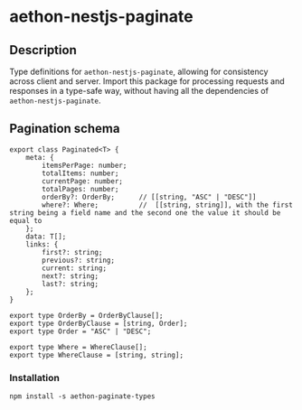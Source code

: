 # aethon-nestjs-paginate

## Description

Type definitions for `aethon-nestjs-paginate`, allowing for consistency across client and server.  Import this package for processing requests and responses in a type-safe way, without having all the dependencies of `aethon-nestjs-paginate`.

## Pagination schema

```
export class Paginated<T> {
    meta: {
        itemsPerPage: number;
        totalItems: number;
        currentPage: number;
        totalPages: number;
        orderBy?: OrderBy;      // [[string, "ASC" | "DESC"]]
        where?: Where;          //  [[string, string]], with the first string being a field name and the second one the value it should be equal to
    };
    data: T[];
    links: {
        first?: string;
        previous?: string;
        current: string;
        next?: string;
        last?: string;
    };
}

export type OrderBy = OrderByClause[];
export type OrderByClause = [string, Order];
export type Order = "ASC" | "DESC";

export type Where = WhereClause[];
export type WhereClause = [string, string];
```

### Installation

`npm install -s aethon-paginate-types`